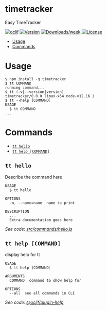 timetracker
===========

Easy TimeTracker

[![oclif](https://img.shields.io/badge/cli-oclif-brightgreen.svg)](https://oclif.io)
[![Version](https://img.shields.io/npm/v/timetracker.svg)](https://npmjs.org/package/timetracker)
[![Downloads/week](https://img.shields.io/npm/dw/timetracker.svg)](https://npmjs.org/package/timetracker)
[![License](https://img.shields.io/npm/l/timetracker.svg)](https://github.com/efremropelato/timetracker/blob/master/package.json)

<!-- toc -->
* [Usage](#usage)
* [Commands](#commands)
<!-- tocstop -->
# Usage
<!-- usage -->
```sh-session
$ npm install -g timetracker
$ tt COMMAND
running command...
$ tt (-v|--version|version)
timetracker/0.0.0 linux-x64 node-v12.16.1
$ tt --help [COMMAND]
USAGE
  $ tt COMMAND
...
```
<!-- usagestop -->
# Commands
<!-- commands -->
* [`tt hello`](#tt-hello)
* [`tt help [COMMAND]`](#tt-help-command)

## `tt hello`

Describe the command here

```
USAGE
  $ tt hello

OPTIONS
  -n, --name=name  name to print

DESCRIPTION
  ...
  Extra documentation goes here
```

_See code: [src/commands/hello.js](https://github.com/efremropelato/timetracker/blob/v0.0.0/src/commands/hello.js)_

## `tt help [COMMAND]`

display help for tt

```
USAGE
  $ tt help [COMMAND]

ARGUMENTS
  COMMAND  command to show help for

OPTIONS
  --all  see all commands in CLI
```

_See code: [@oclif/plugin-help](https://github.com/oclif/plugin-help/blob/v2.2.3/src/commands/help.ts)_
<!-- commandsstop -->
